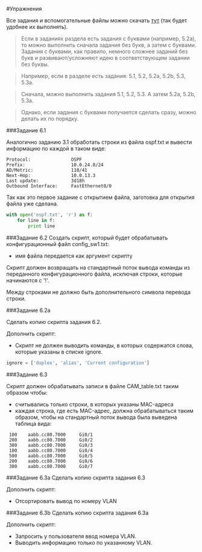 #Упражнения

Все задания и вспомогательные файлы можно скачать [тут](https://github.com/natenka/PyNEng/blob/master/exercises.zip) (так будет удобнее их выполнять).

> Если в заданиях раздела есть задания с буквами (например, 5.2a), то можно выполнить сначала задания без букв, а затем с буквами. Задания с буквами, как правило, немного сложнее заданий без букв и развивают/усложняют идею в соответствующем задании без буквы.

> Например, если в разделе есть задания: 5.1, 5.2, 5.2a, 5.2b, 5.3, 5.3a.

> Сначала, можно выполнить задания 5.1, 5.2, 5.3. А затем 5.2a, 5.2b, 5.3a.

> Однако, если задания с буквами получается сделать сразу, можно делать их по порядку.

###Задание 6.1

Аналогично заданию 3.1 обработать строки из файла ospf.txt
и вывести информацию по каждой в таком виде:
```
Protocol:               OSPF
Prefix:                 10.0.24.0/24
AD/Metric:              110/41
Next-Hop:               10.0.13.3
Last update:            3d18h
Outbound Interface:     FastEthernet0/0
```
Так как это первое задание с открытием файла, заготовка для открытия файла уже сделана.

```python
with open('ospf.txt', 'r') as f:
    for line in f:
        print line
```

###Задание 6.2
Создать скрипт, который будет обрабатывать конфигурационный файл config_sw1.txt:
* имя файла передается как аргумент скрипту

Скрипт должен возвращать на стандартный поток вывода команды из переданного
конфигурационного файла, исключая строки, которые начинаются с '!'.

Между строками не должно быть дополнительного символа перевода строки.


###Задание 6.2a

Сделать копию скрипта задания 6.2.

Дополнить скрипт:
* Скрипт не должен выводить команды, в которых содержатся слова, которые указаны в списке ignore.

```python
ignore = ['duplex', 'alias', 'Current configuration']
```


###Задание 6.3

Скрипт должен обрабатывать записи в файле CAM_table.txt таким образом чтобы:
* считывались только строки, в которых указаны MAC-адреса
* каждая строка, где есть MAC-адрес, должна обрабатываться таким образом, чтобы на стандартный поток вывода была выведена таблица вида:

```
 100    aabb.cc80.7000     Gi0/1
 200    aabb.cc80.7000     Gi0/2
 300    aabb.cc80.7000     Gi0/3
 100    aabb.cc80.7000     Gi0/4
 500    aabb.cc80.7000     Gi0/5
 200    aabb.cc80.7000     Gi0/6
 300    aabb.cc80.7000     Gi0/7
```


###Задание 6.3a
Сделать копию скрипта задания 6.3

Дополнить скрипт:
* Отсортировать вывод по номеру VLAN


###Задание 6.3b
Сделать копию скрипта задания 6.3a

Дополнить скрипт:
* Запросить у пользователя ввод номера VLAN.
* Выводить информацию только по указанному VLAN.

